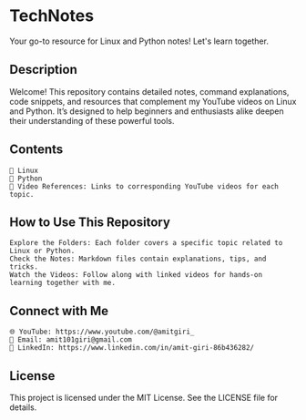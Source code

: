 # TechNotes

Your go-to resource for Linux and Python notes!
Let's learn together.
## Description

Welcome! This repository contains detailed notes, command explanations, code snippets, and resources that complement my YouTube videos on Linux and Python. It’s designed to help beginners and enthusiasts alike deepen their understanding of these powerful tools.
## Contents

    📄 Linux 
    🐍 Python 
    🎥 Video References: Links to corresponding YouTube videos for each topic.

## How to Use This Repository

    Explore the Folders: Each folder covers a specific topic related to Linux or Python.
    Check the Notes: Markdown files contain explanations, tips, and tricks.
    Watch the Videos: Follow along with linked videos for hands-on learning together with me.

## Connect with Me

    🌐 YouTube: https://www.youtube.com/@amitgiri_
    📧 Email: amit101giri@gmail.com
    💼 LinkedIn: https://www.linkedin.com/in/amit-giri-86b436282/

## License

This project is licensed under the MIT License. See the LICENSE file for details.
